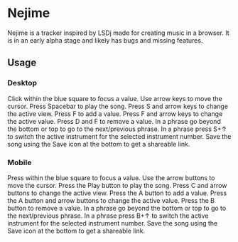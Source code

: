 # Nejime

Nejime is a tracker inspired by LSDj made for creating music in a browser. It is in an early alpha stage and likely has bugs and missing features.

## Usage

### Desktop
Click within the blue square to focus a value.
Use arrow keys to move the cursor.
Press Spacebar to play the song.
Press S and arrow keys to change the active view.
Press F to add a value.
Press F and arrow keys to change the active value.
Press D and F to remove a value.
In a phrase go beyond the bottom or top to go to the next/previous phrase.
In a phrase press S+↑ to switch the active instrument for the selected instrument number.
Save the song using the Save icon at the bottom to get a shareable link.

### Mobile

Press within the blue square to focus a value.
Use the arrow buttons to move the cursor.
Press the Play button to play the song.
Press C and arrow buttons to change the active view.
Press the A button to add a value.
Press the A button and arrow buttons to change the active value.
Press the B button to remove a value.
In a phrase go beyond the bottom or top to go to the next/previous phrase.
In a phrase press B+↑ to switch the active instrument for the selected instrument number.
Save the song using the Save icon at the bottom to get a shareable link.
